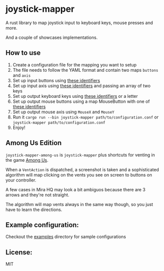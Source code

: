 # joystick-mapper

A rust library to map joystick input to keyboard keys, mouse presses and more.

And a couple of showcases implementations.

## How to use

1. Create a configuration file for the mapping you want to setup
2. The file needs to follow the YAML format and contain two maps `buttons` and `axis`
3. Set up input buttons using [these identifiers](https://gilrs-project.gitlab.io/gilrs/doc/gilrs/ev/enum.Button.html#variants)
4. Set up input axis using [these identifiers](https://gilrs-project.gitlab.io/gilrs/doc/gilrs/ev/enum.Axis.html#variants) and passing an array of two keys
5. Set up output keyboard keys using [these identifiers](https://docs.rs/enigo/0.0.14/enigo/enum.Key.html) or a letter
6. Set up output mouse buttons using a map MouseButton with one of [these identifiers](https://docs.rs/enigo/0.0.14/enigo/enum.MouseButton.html)
7. Set up output mouse axis using `MouseX` and `MouseY`
8. Run it `cargo run --bin joystick-mapper path/to/configuration.conf` or `joystick-mapper path/to/configuration.conf`
9. Enjoy!

## Among Us Edition

`joystick-mapper-among-us` is `joystick-mapper` plus shortcuts for venting in the game [Among Us](https://store.steampowered.com/app/945360/Among_Us/).

When a `VentAction` is dispatched, a screenshot is taken and a sophisticated algorithm will map clicking on the vents you see on screen to buttons on your controller.

A few cases in Mira HQ may look a bit ambiguos because there are 3 arrows and they're not straight.

The algorithm will map vents always in the same way though, so you just have to learn the directions.

## Example configuration:

Checkout the [examples](https://github.com/framp/joystick-mapper/tree/master/examples) directory for sample configurations

## License:

MIT
